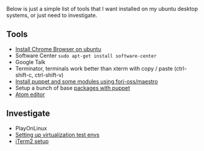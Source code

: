 Below is just a simple list of tools that I want installed on my ubuntu desktop systems, or just need to investigate.

Tools
-----
* [Install Chrome Browser on ubuntu](chrome-browser.md)
* Software Center ```sudo apt-get install software-center```
* Google Talk
* Terminator, terminals work better than xterm with copy / paste (ctrl-shift-c, ctrl-shift-v)
* [Install puppet and some modules using forj-oss/maestro](puppet27.md)
* Setup a bunch of base [packages with puppet](puppet_packages.md)
* [Atom editor](atom.md)

Investigate
-----------
* PlayOnLinux
* [Setting up virtualization test envs](virtualization.md)
* [iTerm2 setup](iterm2.md)
